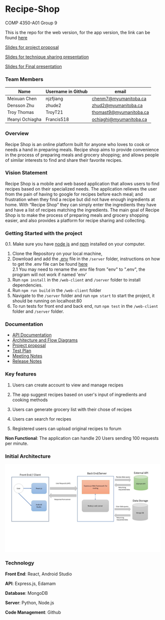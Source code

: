 # Recipe-Shop
COMP 4350-A01 Group 9

This is the repo for the web version, for the app version, the link can be found [here](https://github.com/njzfjiang/Recipe-Shop-App-Version)

[Slides for project proposal](https://docs.google.com/presentation/d/1ZIRzEjUDUouv7DUa-ByEjAxJUdLvU-xD/edit#slide=id.p1)

[Slides for technique sharing presentation](https://docs.google.com/presentation/d/16o6FH5FBJgywUiFdfBzdyrG4E9kC_P70xQXyzVKYrTM/edit#slide=id.p)

[Slides for Final presentation](https://docs.google.com/presentation/d/16iV-BSns62B1Svn5IGh1LUNPKZGTUfxOTBtXB3ANofc/edit#slide=id.g317fda36494_0_0)
### Team Members

| Name | Username in Github  |   email |
|------|---------------------|---------|
| Meixuan Chen | njzfjiang   | chenm7@myumanitoba.ca  |
| Densson Zhu  | zhude2 | zhud2@myumanitoba.ca |
| Troy Thomas | TroyT21 | thomast9@myumanitoba.ca |
| Ifeanyi Ochiagha | Francis518 |ochiaghi@myumanitoba.ca|

### Overview

Recipe Shop is an online platform built for anyone who loves to cook or needs a hand in preparing meals. Recipe shop aims to provide convenience in the process of preparing meals and grocery shopping; and allows people of similar interests to find and share their favorite recipes.

### Vision Statement
Recipe Shop is a mobile and web based application that allows users to find recipes based on their specialized needs. The application relieves the user from the pain of having to google for recipes before each meal; and frustration when they find a recipe but did not have enough ingredients at home. With “Recipe Shop” they can simply enter the ingredients they have and have a list of recipes matching the ingredients. The main goal of Recipe Shop is to make the process of preparing meals and grocery shopping easier, and also provides a platform for recipe sharing and collecting.

### Getting Started with the project
0.1. Make sure you have [node js](https://nodejs.org/en) and [npm](https://docs.npmjs.com/downloading-and-installing-node-js-and-npm) installed on your computer.
1. Clone the Repository on your local machine, 
2. Download and add the [.env](https://umanitoba-my.sharepoint.com/:u:/g/personal/chenm7_myumanitoba_ca/EazugoNavq5Eod2j-lNDNeYBTtr70KawhSwf4JJm95d2IA?e=fl0Y6H) file in the ```/server``` folder, instructions on how to get the .env file can be found [here](https://github.com/njzfjiang/Recipe-Shop/blob/dev/Documentation/Instructions%20for%20.env%20file.md)\
    2.1 You may need to rename the .env file from "env" to ".env", the program will not work if named 'env'
3. Run ```npm install``` in the ```/web-client``` and ```/server``` folder to install dependencies.
4. Run ```npm run build``` in the ```/web-client``` folder
5. Navigate to the ```/server``` folder and run ```npm start``` to start the project, it should be running on localhost:80
6. To run tests for front end and back end, run ```npm test``` in the ```/web-client``` folder and ```/server``` folder.

### Documentation
* [API Documentation](https://github.com/njzfjiang/Recipe-Shop/blob/main/Documentation/API%20Documentation.md)
* [Architecture and Flow Diagrams](https://github.com/njzfjiang/Recipe-Shop/blob/main/Documentation/Architecture%20and%20Flow%20Diagrams.md)
* [Project proposal](https://github.com/njzfjiang/Recipe-Shop/blob/7f3a1a3495a17daec8fcd5658245c182e3fdc76b/Documentation/Project%20proposal.md)
* [Test Plan](https://github.com/njzfjiang/Recipe-Shop/blob/dev/Documentation/Recipe%20Shop%20Test%20Plan-Final%20Version.pdf)
* [Meeting Notes](https://github.com/njzfjiang/Recipe-Shop/blob/main/Documentation/Meeting%20Logs.md)
* [Release Notes](https://github.com/njzfjiang/Recipe-Shop/blob/documentation-updates-%26-security/Documentation/Release%20Notes.md)

### Key features
1.  Users can create account to view and manage recipes
    
2.  The app suggest recipes based on user's input of ingredients and cooking methods
    
3.  Users can generate grocery list with their chose of recipes
    
4.  Users can search for recipes
    
5.  Registered users can upload original recipes to forum

**Non Functional**: The application can handle 20 Users sending 100 requests per minute.

### Initial Architecture
![Architecture Diagram](https://github.com/njzfjiang/Recipe-Shop/blob/main/Documentation/images/Sprint%202%20Architecture.jpg)

### Technology
**Front End**: React, Android Studio 

**API**: Express.js, Edamam 

**Database**: MongoDB

**Server**: Python, Node.js

**Code Management**: Github 
